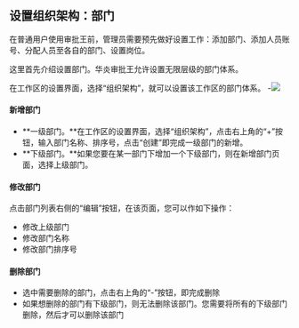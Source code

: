 ## 设置组织架构：部门

在普通用户使用审批王前，管理员需要预先做好设置工作：添加部门、添加人员账号、分配人员至各自的部门、设置岗位。

这里首先介绍设置部门。华炎审批王允许设置无限层级的部门体系。

在工作区的设置界面，选择“组织架构”，就可以设置该工作区的部门体系。
-![](组织架构1.png)

#### 新增部门

- **一级部门。**在工作区的设置界面，选择“组织架构”，点击右上角的“+”按钮，输入部门名称、排序号，点击“创建”即完成一级部门的新增。
- **下级部门。**如果您要在某一部门下增加一个下级部门，则在新增部门页面，选择上级部门。

#### 修改部门

点击部门列表右侧的“编辑”按钮，在该页面，您可以作如下操作：

- 修改上级部门
- 修改部门名称
- 修改部门排序号

#### 删除部门

- 选中需要删除的部门，点击右上角的“-”按钮，即完成删除
- 如果想删除的部门有下级部门，则无法删除该部门。您需要将所有的下级部门删除，然后才可以删除该部门
